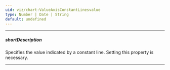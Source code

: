 ```yaml
---
uid: viz/chart:ValueAxisConstantLinesvalue
type: Number | Date | String
default: undefined
---
```

---
##### shortDescription
Specifies the value indicated by a constant line. Setting this property is necessary.

---
